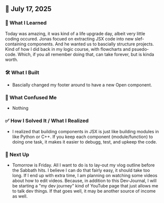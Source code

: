## 📅 July 17, 2025

### 🧠 What I Learned
Today was amazing, it was kind of a life upgrade day, albeit very little coding occured. Jonas focued on extracting 
JSX code into new slef-containing components. And he wanted us to bascially structure projects. Kind of how I 
did back in my logic course, with flowcharts and psuedo-code. Which, if you all remember doing that, can take forever,
but is kinda worth.

### 🛠️ What I Built
- Bascially changed my footer around to have a new Open component.

### 🧨 What Confused Me
- Nothing

### ✅ How I Solved It / What I Realized
- I realized that building components in JSX is just like building modules in like Python or C++. If you keep
each component (module/function) to doing one task, it makes it easier to debugg, test, and upkeep the code.

### 📌 Next Up
- Tomorrow is Friday. All I want to do is to lay-out my vlog outline before the Sabbath hits. I believe I can
do that fairly easy, it should take too long. If I end up with extra time, I am planning on watching some videos 
about how to edit videos. Because, in addition to this Dev-Journal, I will be starting a "my dev journey" kind of
YouTube page that just allows me to talk dev things. If that goes well, it may be another source of income as well.
